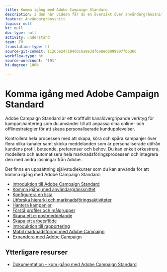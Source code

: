 ```yaml
---
title: Komma igång med Adobe Campaign Standard
description: I den här videon får du en översikt över användargränssnittet i Adobe Campaign Standard samt de viktigaste funktionerna och basfunktionaliteten.
feature: Användargränssnitt
topics: null
kt: null
doc-type: null
activity: understand
team: TM
translation-type: ht
source-git-commit: 11263e247184ddc6a8e3df6a8ed0899907fbb366
workflow-type: ht
source-wordcount: '191'
ht-degree: 100%

---
```



# Komma igång med Adobe Campaign Standard

Adobe Campaign Standard är ett kraftfullt kanalövergripande verktyg för kampanjhantering som du använder till att anpassa dina online- och offlinestrategier för att skapa personaliserade kundupplevelser.

Kontrollera hela processen med att skapa, köra och spåra kampanjer över flera olika kanaler samt skicka meddelanden som är personaliserade utifrån kundens profil, beteende, preferenser och behov. Du kan enkelt orkestrera, modellera och automatisera hela marknadsföringsprocessen och integrera den med andra lösningar från Adobe.

Det finns en uppsättning självstudiekurser som du kan använda för att komma igång med Adobe Campaign Standard:

* [Introduktion till Adobe Campaign Standard](/help/getting-started/adobe-campaign-standard-introduction.md)
* [Komma igång med användargränssnittet](/help/getting-started/getting-started-with-the-ui.md)
* [Konfigurera en lista](/help/getting-started/configure-a-list.md)
* [Utforska hierarki och marknadsföringsaktiviteter](/help/getting-started/explore-hierarchy-and-marketing-activities.md)
* [Hantera kampanjer](/help/getting-started/managing-campaigns.md)
* [Förstå profiler och målgrupper](/help/getting-started/understanding-profiles-and-audiences.md)
* [Skapa ett e-postmeddelande](https://experienceleague.adobe.com/docs/campaign-standard-learn/tutorials/communication-channels/email/create-email-from-homepage.html?lang=sv)
* [Skapa ett arbetsflöde](/help/managing-processes-and-data/creating-a-workflow.md)
* [Introduktion till rapportering](/help/getting-started/reporting-with-adobe-campaign-introduction.md)
* [Mobil marknadsföring med Adobe Campaign](/help/getting-started/mobile-marketing-with-adobe-campaign.md)
* [Expandera med Adobe Campaign](/help/getting-started/growing-with-adobe-campaign.md)

## Ytterligare resurser

* [Dokumentation – kom igång med Adobe Campaign Standard](https://docs.adobe.com/content/help/sv-SE/campaign-standard/using/getting-started/about-campaign-standard.html)
